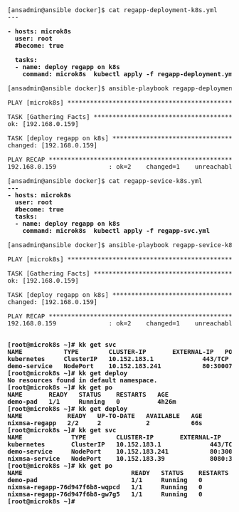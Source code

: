 <pre>
[ansadmin@ansible docker]$ cat regapp-deployment-k8s.yml
---
<b>
- hosts: microk8s
  user: root
  #become: true

  tasks:
  - name: deploy regapp on k8s
    command: microk8s  kubectl apply -f regapp-deployment.yml </b>

[ansadmin@ansible docker]$ ansible-playbook regapp-deployment-k8s.yml

PLAY [microk8s] ***************************************************************************************************************************************************************************************************************

TASK [Gathering Facts] ********************************************************************************************************************************************************************************************************
ok: [192.168.0.159]

TASK [deploy regapp on k8s] ***************************************************************************************************************************************************************************************************
changed: [192.168.0.159]

PLAY RECAP ********************************************************************************************************************************************************************************************************************
192.168.0.159              : ok=2    changed=1    unreachable=0    failed=0    skipped=0    rescued=0    ignored=0

[ansadmin@ansible docker]$ cat regapp-sevice-k8s.yml <b>
---
- hosts: microk8s
  user: root
  #become: true
  tasks:
  - name: deploy regapp on k8s
    command: microk8s  kubectl apply -f regapp-svc.yml </b>

[ansadmin@ansible docker]$ ansible-playbook regapp-sevice-k8s.yml

PLAY [microk8s] ***************************************************************************************************************************************************************************************************************

TASK [Gathering Facts] ********************************************************************************************************************************************************************************************************
ok: [192.168.0.159]

TASK [deploy regapp on k8s] ***************************************************************************************************************************************************************************************************
changed: [192.168.0.159]

PLAY RECAP ********************************************************************************************************************************************************************************************************************
192.168.0.159              : ok=2    changed=1    unreachable=0    failed=0    skipped=0    rescued=0    ignored=0

<b>
[root@microk8s ~]# kk get svc
NAME           TYPE        CLUSTER-IP       EXTERNAL-IP   PORT(S)        AGE
kubernetes     ClusterIP   10.152.183.1     <none>        443/TCP        15h
demo-service   NodePort    10.152.183.241   <none>        80:30007/TCP   168m
[root@microk8s ~]# kk get deploy
No resources found in default namespace.
[root@microk8s ~]# kk get po
NAME       READY   STATUS    RESTARTS   AGE
demo-pad   1/1     Running   0          4h26m
[root@microk8s ~]# kk get deploy
NAME            READY   UP-TO-DATE   AVAILABLE   AGE
nixmsa-regapp   2/2     2            2           66s
[root@microk8s ~]# kk get svc
NAME             TYPE        CLUSTER-IP       EXTERNAL-IP   PORT(S)          AGE
kubernetes       ClusterIP   10.152.183.1     <none>        443/TCP          15h
demo-service     NodePort    10.152.183.241   <none>        80:30007/TCP     171m
nixmsa-service   NodePort    10.152.183.39    <none>        8080:30009/TCP   51s
[root@microk8s ~]# kk get po
NAME                             READY   STATUS    RESTARTS   AGE
demo-pad                         1/1     Running   0          4h29m
nixmsa-regapp-76d947f6b8-wqpcd   1/1     Running   0          73s
nixmsa-regapp-76d947f6b8-gw7g5   1/1     Running   0          73s
[root@microk8s ~]#
</b>
</pre>

